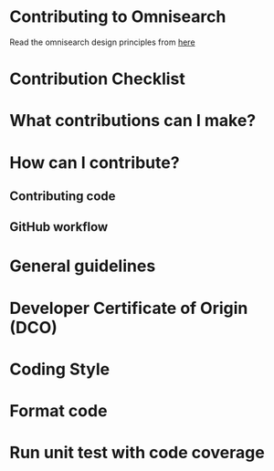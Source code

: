 # Contributing to Omnisearch
Read the omnisearch design principles from [here](https://github.com/zilliztech/omnisearch/tree/master/docs/design-principles)
# Contribution Checklist
# What contributions can I make?
# How can I contribute?
## Contributing code
## GitHub workflow
# General guidelines
# Developer Certificate of Origin (DCO)
# Coding Style
# Format code
# Run unit test with code coverage
